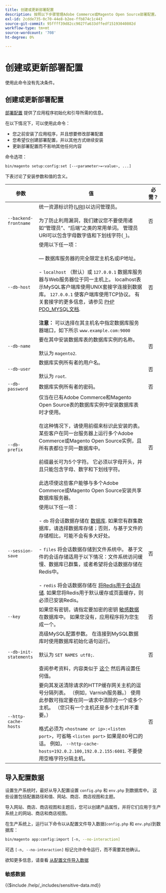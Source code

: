 ```yaml
---
title: 创建或更新部署配置
description: 按照以下步骤管理Adobe Commerce或Magento Open Source部署配置。
exl-id: 2cdde735-0c70-44e8-b2ee-ffb874c1c443
source-git-commit: 95ffff39d82cc9027fa633dffedf15193040802d
workflow-type: tm+mt
source-wordcount: '708'
ht-degree: 0%

---
```


# 创建或更新部署配置

使用此命令没有先决条件。

## 创建或更新部署配置

[部署配置](../../configuration/reference/deployment-files.md) 提供了应用程序初始化和引导所需的信息。

在以下情况下，可以使用此命令：

* 您之前安装了应用程序，并且想要修改部署配置
* 您希望仅创建部署配置，并以其他方式继续安装
* 更新部署配置而不影响其他任何内容

命令选项：

```bash
bin/magento setup:config:set [--<parameter>=<value>, ...]
```

下表讨论了安装参数和值的含义。

| 参数 | 值 | 必需？ |
|--- |--- |--- |
| `--backend-frontname` | 统一资源标识符([URI](https://www.w3.org/Protocols/rfc2616/rfc2616-sec3.html#sec3.2))以访问管理员。<br><br>为了防止利用漏洞，我们建议您不要使用诸如“管理员”、“后端”之类的常用单词。 管理员URI可以包含字母数字值和下划线字符(`_`)。 | 否 |
| `--db-host` | 使用以下任一项：<br><br> — 数据库服务器的完全限定主机名或IP地址。<br><br>- `localhost` （默认）或 `127.0.0.1` 数据库服务器与Web服务器位于同一主机上。 localhost表示MySQL客户端库使用UNIX套接字连接到数据库。 `127.0.0.1` 使客户端库使用TCP协议。 有关套接字的更多信息，请参见 [PHP PDO_MYSQL文档](https://www.php.net/manual/en/ref.pdo-mysql.php).<br><br>**注意：** 可以选择在其主机名中指定数据库服务器端口，如下所示 `www.example.com:9000` | 否 |
| `--db-name` | 要在其中安装数据库表的数据库实例的名称。<br><br>默认为 `magento2`. | 否 |
| `--db-user` | 数据库实例所有者的用户名。<br><br>默认为 `root`. | 否 |
| `--db-password` | 数据库实例所有者的密码。 | 否 |
| `--db-prefix` | 仅当在已有Adobe Commerce和Magento Open Source表的数据库实例中安装数据库表时才使用。<br><br>在这种情况下，请使用前缀来标识此安装的表。 某些客户在同一台服务器上运行多个Adobe Commerce或Magento Open Source实例，且所有表都位于同一数据库中。<br><br>前缀最长可为5个字符。 它必须以字母开头，并且只能包含字母、数字和下划线字符。<br><br>此选项使这些客户能够与多个Adobe Commerce或Magento Open Source安装共享数据库服务器。 | 否 |
| `--session-save` | 使用以下任一项：<br><br>- `db` 将会话数据存储在 [数据库](https://developer.adobe.com/commerce/php/development/cache/partial/database-caching/). 如果您有群集数据库，请选择数据库存储；否则，与基于文件的存储相比，可能不会有多大好处。<br><br>- `files` 将会话数据存储到文件系统中。 基于文件的会话存储适用于以下情况：文件系统访问缓慢、数据库已群集，或者希望将会话数据存储在Redis中。<br><br>- `redis` 将会话数据存储在 [将Redis用于会话存储](../../configuration/cache/config-redis.md). 如果您将Redis用于默认缓存或页面缓存，则必须已安装Redis。 | 否 |
| `--key` | 如果您有密钥，请指定要加密的密钥 [敏感数据](#sensitive-data) 在数据库中。 如果您没有，应用程序将为您生成一个。 | 否 |
| `--db-init-statements` | 高级MySQL配置参数。 在连接到MySQL数据库时使用数据库初始化语句运行。<br><br>默认为 `SET NAMES utf8;`.<br><br>查阅参考资料，内容类似于 [这个](https://dev.mysql.com/doc/refman/5.6/en/server-options.html) 然后再设置任何值。 | 否 |
| `--http-cache-hosts` | 要向其发送清除请求的HTTP缓存网关主机的逗号分隔列表。 （例如，Varnish服务器。） 使用此参数可指定要在同一请求中清除的一个或多个主机。 （您只有一个主机还是多个主机并不重要。）<br><br>格式必须为 `<hostname or ip>:<listen port>`，可省略 `<listen port>` 如果是80号口的话。 例如， `--http-cache-hosts=192.0.2.100,192.0.2.155:6081`. 不要使用空格字符分隔主机。 | 否 |

## 导入配置数据

设置生产系统时，最好从导入配置设置 `config.php` 和 `env.php` 到数据库中。
这些设置包括配置路径和值、网站、商店、商店视图和主题。

导入网站、商店、商店视图和主题后，您可以创建产品属性，并将它们应用于生产系统上的网站、商店和商店视图。

在生产系统上，运行以下命令以从配置文件导入数据(`config.php` 和 `env.php`)到数据库：

```bash
bin/magento app:config:import [-n, --no-interaction]
```

可选 `[-n, --no-interaction]` 标记允许命令运行，而不需要其他确认。

欲知更多信息，请查看 [从配置文件导入数据](../../configuration/cli/import-configuration.md)

### 敏感数据

{{$include /help/_includes/sensitive-data.md}}
